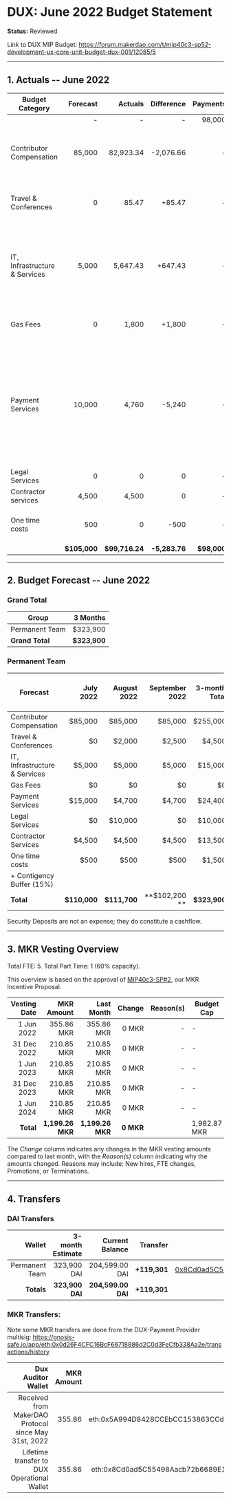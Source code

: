 # DUX: June 2022 Budget Statement

**Status:** Reviewed

Link to DUX MIP Budget: https://forum.makerdao.com/t/mip40c3-sp52-development-ux-core-unit-budget-dux-001/12085/5

---

## 1. Actuals -- June 2022

| Budget Category               |     Forecast |        Actuals |    Difference |    Payments |                                                                                                                  Comment |
| ----------------------------- | -----------: | -------------: | ------------: | ----------: | -----------------------------------------------------------------------------------------------------------------------: |
|                               |            - |              - |             - |      98,000 |                                                                                                                          |
| Contributor Compensation      |       85,000 |      82,923.34 |     -2,076.66 |           - |                                                                            Variation on estimate. No outstanding reason. |
| Travel & Conferences          |            0 |          85.47 |        +85.47 |           - |                                                                             Untracked expenses from previous activities. |
| IT, Infrastructure & Services |        5,000 |       5,647.43 |       +647.43 |           - |                                                    Slight deviation from server expenses and included new monthly costs. |
| Gas Fees                      |            0 |          1,800 |        +1,800 |           - |                                                                                Purchased ETH for gas fees and dux wallet |
| Payment Services              |       10,000 |          4,760 |        -5,240 |           - | Expected to pay a different amount because of the MKR transfer costs. See MKR transfers for full details of the expenses |
| Legal Services                |            0 |              0 |             0 |           - |                                                                                                                        - |
| Contractor services           |        4,500 |          4,500 |             0 |           - |                                                                                                                        - |
| One time costs                |          500 |              0 |          -500 |           - |                                                                                       No one time costs used this month. |
|                               | **$105,000** | **$99,716.24** | **-5,283.76** | **$98,000** |                                                                                                                        - |

---

## 2. Budget Forecast -- June 2022

### Grand Total

| Group           |     3 Months |
| --------------- | -----------: |
| Permanent Team  |     $323,900 |
| **Grand Total** | **$323,900** |

### Permanent Team

| Forecast                      |    July 2022 |  August 2022 | September 2022 | 3-month Total | MIP Budget Forecast/ CAP |
| ----------------------------- | -----------: | -----------: | -------------: | ------------: | -----------------------: |
| Contributor Compensation      |      $85,000 |      $85,000 |        $85,000 |      $255,000 |                 $275,000 |
| Travel & Conferences          |           $0 |       $2,000 |         $2,500 |        $4,500 |                  $13,500 |
| IT, Infrastructure & Services |       $5,000 |       $5,000 |         $5,000 |       $15,000 |                  $27,000 |
| Gas Fees                      |           $0 |           $0 |             $0 |            $0 |                   $3,000 |
| Payment Services              |      $15,000 |       $4,700 |         $4,700 |       $24,400 |                  $19,500 |
| Legal Services                |           $0 |      $10,000 |             $0 |       $10,000 |                  $16,500 |
| Contractor Services           |       $4,500 |       $4,500 |         $4,500 |       $13,500 |                  $45,000 |
| One time costs                |         $500 |         $500 |           $500 |        $1,500 |                  $21,000 |
| + Contigency Buffer (15%)     |              |              |                |               |                  $63,075 |
| **Total**                     | **$110,000** | **$111,700** |  **$102,200 ** |  **$323,900** |             **$483,575** |

Security Deposits are not an expense; they do constitute a cashflow.

---

## 3. MKR Vesting Overview

Total FTE: 5. Total Part Time: 1 (60% capacity).

This overview is based on the approval of [MIP40c3-SP#2](https://forum.makerdao.com/t/mip40c3-sp27-development-ux-core-unit-mkr-budget-dux-001/9777), our MKR Incentive Proposal.

| Vesting Date |       MKR Amount |       Last Month |    Change | Reason(s) | Budget Cap   | MKR Actuals |
| -----------: | ---------------: | ---------------: | --------: | --------: | ------------ | ----------- |
|   1 Jun 2022 |       355.86 MKR |       355.86 MKR |     0 MKR |         - | -            | 355.86      |
|  31 Dec 2022 |       210.85 MKR |       210.85 MKR |     0 MKR |         - | -            | -           |
|   1 Jun 2023 |       210.85 MKR |       210.85 MKR |     0 MKR |         - | -            | -           |
|  31 Dec 2023 |       210.85 MKR |       210.85 MKR |     0 MKR |         - | -            | -           |
|   1 Jun 2024 |       210.85 MKR |       210.85 MKR |     0 MKR |         - | -            | -           |
|    **Total** | **1,199.26 MKR** | **1,199.26 MKR** | **0 MKR** |           | 1,982.87 MKR | 355.86      |

The _Change_ column indicates any changes in the MKR vesting amounts compared to last month, with the _Reason(s)_ column indicating why the amounts changed. Reasons may include: New hires, FTE changes, Promotions, or Terminations.

---

## 4. Transfers

### DAI Transfers

|         Wallet | 3-month Estimate |    Current Balance |     Transfer |                                                                                                                    Multi-sig Address |
| -------------: | ---------------: | -----------------: | -----------: | -----------------------------------------------------------------------------------------------------------------------------------: |
| Permanent Team |      323,900 DAI |     204,599.00 DAI | **+119,301** | [0x8Cd0ad5C55498Aacb72b6689E1da5A284C69c0C7](https://gnosis-safe.io/app/#/safes/0x8Cd0ad5C55498Aacb72b6689E1da5A284C69c0C7/balances) |
|     **Totals** |  **323,900 DAI** | **204,599.00 DAI** | **+119,301** |                                                                                                                                      |

### MKR Transfers:

Note some MKR transfers are done from the DUX-Payment Provider multisig: https://gnosis-safe.io/app/eth:0x0d26F4CFC16BcF66718886d2C0d3FeCfb338Aa2e/transactions/history

|                                   Dux Auditor Wallet | MKR Amount |                              Multi-sig address |
| ---------------------------------------------------: | ---------: | ---------------------------------------------: |
| Received from MakerDAO Protocol since May 31st, 2022 |     355.86 | eth:0x5A994D8428CCEbCC153863CCdA9D2Be6352f89ad |
|          Lifetime transfer to DUX Operational Wallet |     355.86 | eth:0x8Cd0ad5C55498Aacb72b6689E1da5A284C69c0C7 |
